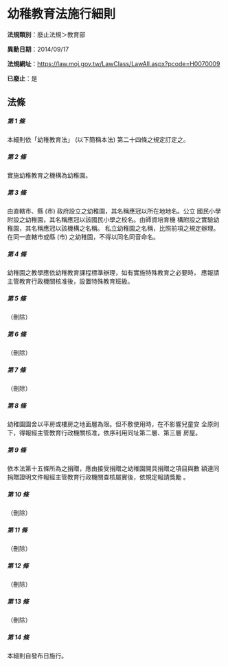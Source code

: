 # 幼稚教育法施行細則

**法規類別**：廢止法規＞教育部

**異動日期**：2014/09/17  

**法規網址**：https://law.moj.gov.tw/LawClass/LawAll.aspx?pcode=H0070009

**已廢止**：是



## 法條
##### 第 1 條
本細則依「幼稚教育法」 (以下簡稱本法) 第二十四條之規定訂定之。

##### 第 2 條
實施幼稚教育之機構為幼稚園。

##### 第 3 條
由直轄市、縣 (市) 政府設立之幼稚園，其名稱應冠以所在地地名。公立
國民小學附設之幼稚園，其名稱應冠以該國民小學之校名。由師資培育機
構附設之實驗幼稚園，其名稱應冠以該機構之名稱。
私立幼稚園之名稱，比照前項之規定辦理。
在同一直轄市或縣 (市) 之幼稚園，不得以同名同音命名。

##### 第 4 條
幼稚園之教學應依幼稚教育課程標準辦理，如有實施特殊教育之必要時，
應報請主管教育行政機關核准後，設置特殊教育班級。

##### 第 5 條
（刪除）


##### 第 6 條
（刪除）


##### 第 7 條
（刪除）


##### 第 8 條
幼稚園園舍以平房或樓房之地面層為限。但不敷使用時，在不影響兒童安
全原則下，得報經主管教育行政機關核准，依序利用同址第二層、第三層
房屋。

##### 第 9 條
依本法第十五條所為之捐贈，應由接受捐贈之幼稚園開具捐贈之項目與數
額連同捐贈證明文件報經主管教育行政機關查核屬實後，依規定報請獎勵
。

##### 第 10 條
（刪除）


##### 第 11 條
（刪除）


##### 第 12 條
（刪除）


##### 第 13 條
（刪除）


##### 第 14 條
本細則自發布日施行。


